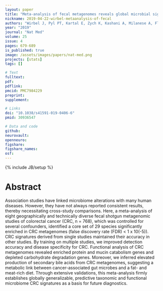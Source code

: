 ```yaml
---
layout: paper
title: "Meta-analysis of fecal metagenomes reveals global microbial signatures that are specific for colorectal cancer"
nickname: 2019-04-22-wirbel-metaanalysis-of-fecal
authors: "Wirbel J, Pyl PT, Kartal E, Zych K, Kashani A, Milanese A, Fleck JS, Voigt AY, Palleja A, Ponnudurai R, Sunagawa S, Coelho LP, Schrotz-King P, Vogtmann E, Habermann N, Nimeus E, Thomas AM, Manghi P, Gandini S, Serrano D, Mizutani S, Shiroma H, Shiba S, Shibata T, Yachida S, Yamada T, Waldron L, Naccarati A, Segata N, Sinha R, Ulrich CM, Brenner H, Arumugam M, Bork P, Zeller G"
year: "2019"
journal: "Nat Med"
volume: 25
issue: 4
pages: 679-689
is_published: true
image: /assets/images/papers/nat-med.png
projects: [stats]
tags: []

# Text
fulltext:
pdf:
pdflink:
pmcid: PMC7984229
preprint:
supplement:

# Links
doi: "10.1038/s41591-019-0406-6"
pmid: 30936547

# Data and code
github:
neurovault:
openneuro:
figshare:
figshare_names:
osf:
---
```

{% include JB/setup %}

# Abstract

Association studies have linked microbiome alterations with many human diseases. However, they have not always reported consistent results, thereby necessitating cross-study comparisons. Here, a meta-analysis of eight geographically and technically diverse fecal shotgun metagenomic studies of colorectal cancer (CRC, n = 768), which was controlled for several confounders, identified a core set of 29 species significantly enriched in CRC metagenomes (false discovery rate (FDR) < 1 x 10(-5)). CRC signatures derived from single studies maintained their accuracy in other studies. By training on multiple studies, we improved detection accuracy and disease specificity for CRC. Functional analysis of CRC metagenomes revealed enriched protein and mucin catabolism genes and depleted carbohydrate degradation genes. Moreover, we inferred elevated production of secondary bile acids from CRC metagenomes, suggesting a metabolic link between cancer-associated gut microbes and a fat- and meat-rich diet. Through extensive validations, this meta-analysis firmly establishes globally generalizable, predictive taxonomic and functional microbiome CRC signatures as a basis for future diagnostics.

